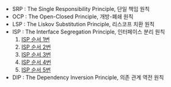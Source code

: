 * SRP : The Single Responsibility Principle, 단일 책임 원칙
* OCP : The Open-Closed Principle, 개방-폐쇄 원칙
* LSP : The Liskov Substitution Principle, 리스코프 치환 원칙
* ISP : The Interface Segregation Principle, 인터페이스 분리 원칙
    1. [ISP 순서 1번](src/InterfaceSegregationPrinciple/one/README.md)
    2. [ISP 순서 2번](src/InterfaceSegregationPrinciple/two/README.md)
    3. [ISP 순서 3번](src/InterfaceSegregationPrinciple/three/README.md)
    4. [ISP 순서 4번](src/InterfaceSegregationPrinciple/four/README.md)
    5. [ISP 순서 5번](src/InterfaceSegregationPrinciple/five/README.md)
* DIP : The Dependency Inversion Principle, 의존 관계 역전 원칙